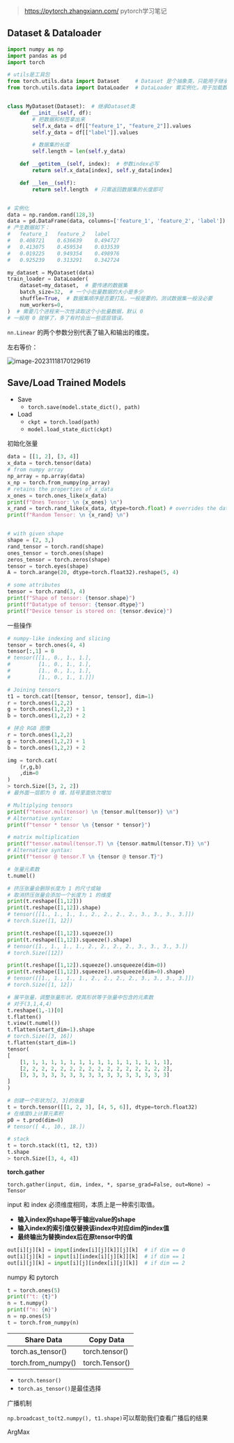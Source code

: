 > https://pytorch.zhangxiann.com/ pytorch学习笔记

## Dataset & Dataloader

```python
import numpy as np
import pandas as pd
import torch

# utils是工具包
from torch.utils.data import Dataset     # Dataset 是个抽象类，只能用于继承
from torch.utils.data import DataLoader  # DataLoader 需实例化，用于加载数据


class MyDataset(Dataset):  # 继承Dataset类
    def __init__(self, df):
        # 把数据和标签拿出来
        self.x_data = df[["feature_1", "feature_2"]].values
        self.y_data = df[["label"]].values

        # 数据集的长度
        self.length = len(self.y_data)

    def __getitem__(self, index):  # 参数index必写
        return self.x_data[index], self.y_data[index]

    def __len__(self):
        return self.length  # 只需返回数据集的长度即可


# 实例化
data = np.random.rand(128,3)
data = pd.DataFrame(data, columns=['feature_1', 'feature_2', 'label'])
# 产生数据如下：
#	feature_1	feature_2	label
#	0.408721	0.636639	0.494727
#	0.413075	0.459534	0.033539
#	0.019225	0.949354	0.498976
#	0.925239	0.313291	0.342724

my_dataset = MyDataset(data)
train_loader = DataLoader(
    dataset=my_dataset,  # 要传递的数据集
    batch_size=32,  # 一个小批量数据的大小是多少
    shuffle=True,  # 数据集顺序是否要打乱，一般是要的。测试数据集一般没必要
    num_workers=0,
)  # 需要几个进程来一次性读取这个小批量数据，默认 0
# 一般用 0 就够了，多了有时会出一些底层错误。
```

`nn.Linear` 的两个参数分别代表了输入和输出的维度。

左右等价：

![image-20231118170129619](.static/image-20231118170129619.png)

## Save/Load Trained Models 

- Save 
  - `torch.save(model.state_dict(), path) `
- Load  
  - `ckpt = torch.load(path) `
  - `model.load_state_dict(ckpt)`

初始化张量

```python
data = [[1, 2], [3, 4]]
x_data = torch.tensor(data)
# from numpy array
np_array = np.array(data)
x_np = torch.from_numpy(np_array)
# retains the properties of x_data
x_ones = torch.ones_like(x_data) 
print(f"Ones Tensor: \n {x_ones} \n")
x_rand = torch.rand_like(x_data, dtype=torch.float) # overrides the datatype of x_data
print(f"Random Tensor: \n {x_rand} \n")


# with given shape
shape = (2, 3,)
rand_tensor = torch.rand(shape)
ones_tensor = torch.ones(shape)
zeros_tensor = torch.zeros(shape)
tensor = torch.eyes(shape)
A = torch.arange(20, dtype=torch.float32).reshape(5, 4)

# some attributes
tensor = torch.rand(3, 4)
print(f"Shape of tensor: {tensor.shape}")
print(f"Datatype of tensor: {tensor.dtype}")
print(f"Device tensor is stored on: {tensor.device}")
```

一些操作

```python
# numpy-like indexing and slicing
tensor = torch.ones(4, 4)
tensor[:,1] = 0
# tensor([[1., 0., 1., 1.],
#         [1., 0., 1., 1.],
#         [1., 0., 1., 1.],
#         [1., 0., 1., 1.]])

# Joining tensors 
t1 = torch.cat([tensor, tensor, tensor], dim=1)
r = torch.ones(1,2,2)
g = torch.ones(1,2,2) + 1
b = torch.ones(1,2,2) + 2

# 拼合 RGB 图像
r = torch.ones(1,2,2)
g = torch.ones(1,2,2) + 1
b = torch.ones(1,2,2) + 2

img = torch.cat(
    (r,g,b)
    ,dim=0
)
> torch.Size([3, 2, 2])
# 最外面一层即为 0 维，括号里面依次增加

# Multiplying tensors
print(f"tensor.mul(tensor) \n {tensor.mul(tensor)} \n")
# Alternative syntax:
print(f"tensor * tensor \n {tensor * tensor}")

# matrix multiplication
print(f"tensor.matmul(tensor.T) \n {tensor.matmul(tensor.T)} \n")
# Alternative syntax:
print(f"tensor @ tensor.T \n {tensor @ tensor.T}")

# 张量元素数 
t.numel()

# 挤压张量会删除长度为 1 的尺寸或轴
# 取消挤压张量会添加一个长度为 1 的维度
print(t.reshape([1,12]))
print(t.reshape([1,12]).shape)
# tensor([[1., 1., 1., 1., 2., 2., 2., 2., 3., 3., 3., 3.]])
# torch.Size([1, 12])

print(t.reshape([1,12]).squeeze())
print(t.reshape([1,12]).squeeze().shape)
# tensor([1., 1., 1., 1., 2., 2., 2., 2., 3., 3., 3., 3.])
# torch.Size([12])

print(t.reshape([1,12]).squeeze().unsqueeze(dim=0))
print(t.reshape([1,12]).squeeze().unsqueeze(dim=0).shape)
# tensor([[1., 1., 1., 1., 2., 2., 2., 2., 3., 3., 3., 3.]])
# torch.Size([1, 12])

# 展平张量，调整张量形状，使其形状等于张量中包含的元素数
# 对于(3,1,4,4)
t.reshape(1,-1)[0]
t.flatten()
t.view(t.numel())
t.flatten(start_dim=1).shape
# torch.Size([3, 16])
t.flatten(start_dim=1)
tensor(
[
    [1, 1, 1, 1, 1, 1, 1, 1, 1, 1, 1, 1, 1, 1, 1, 1],
    [2, 2, 2, 2, 2, 2, 2, 2, 2, 2, 2, 2, 2, 2, 2, 2],
    [3, 3, 3, 3, 3, 3, 3, 3, 3, 3, 3, 3, 3, 3, 3, 3]
]
)

# 创建一个形状为[2, 3]的张量
t = torch.tensor([[1, 2, 3], [4, 5, 6]], dtype=torch.float32)
# 在维度0上计算元素积
p0 = t.prod(dim=0)
# tensor([ 4., 10., 18.])

# stack
t = torch.stack((t1, t2, t3))
t.shape
> torch.Size([3, 4, 4])


```

**torch.gather**

`torch.gather(input, dim, index, *, sparse_grad=False, out=None) → Tensor`

input 和 index 必须维度相同，本质上是一种索引取值。

- **输入index的shape等于输出value的shape**
- **输入index的索引值仅替换该index中对应dim的index值**
- **最终输出为替换index后在原tensor中的值**


```python
out[i][j][k] = input[index[i][j][k]][j][k]  # if dim == 0
out[i][j][k] = input[i][index[i][j][k]][k]  # if dim == 1
out[i][j][k] = input[i][j][index[i][j][k]]  # if dim == 2
```









numpy 和 pytorch

```python
t = torch.ones(5)
print(f"t: {t}")
n = t.numpy()
print(f"n: {n}")
n = np.ones(5)
t = torch.from_numpy(n)
```

| Share Data         | Copy Data      |
| ------------------ | -------------- |
| torch.as_tensor()  | torch.tensor() |
| torch.from_numpy() | torch.Tensor() |

- `torch.tensor()`
- `torch.as_tensor()`是最佳选择

广播机制

`np.broadcast_to(t2.numpy(), t1.shape)`可以帮助我们查看广播后的结果

ArgMax 

